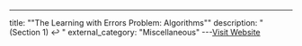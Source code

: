 ---
title: ""The Learning with Errors Problem: Algorithms""
description: "
 (Section 1) ↩
"
external_category: "Miscellaneous"
---[Visit Website](https://people.csail.mit.edu/vinodv/6876-Fall2018/lecture2.pdf)

